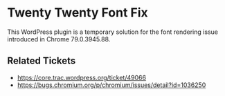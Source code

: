 # Twenty Twenty Font Fix

This WordPress plugin is a temporary solution for the font rendering issue introduced in Chrome 79.0.3945.88.

## Related Tickets

- https://core.trac.wordpress.org/ticket/49066
- https://bugs.chromium.org/p/chromium/issues/detail?id=1036250
